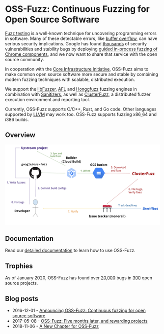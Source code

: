 # OSS-Fuzz: Continuous Fuzzing for Open Source Software

[Fuzz testing](https://en.wikipedia.org/wiki/Fuzz_testing) is a well-known
technique for uncovering programming errors in software.
Many of these detectable errors, like [buffer overflow](https://en.wikipedia.org/wiki/Buffer_overflow), can have serious security implications. Google has found [thousands] of security vulnerabilities and stability bugs by deploying [guided in-process fuzzing of Chrome components](https://security.googleblog.com/2016/08/guided-in-process-fuzzing-of-chrome.html),
and we now want to share that service with the open source community. 

[thousands]: https://bugs.chromium.org/p/chromium/issues/list?q=label%3AStability-LibFuzzer%2CStability-AFL%20-status%3ADuplicate%2CWontFix&can=1

In cooperation with the [Core Infrastructure Initiative](https://www.coreinfrastructure.org/), 
OSS-Fuzz aims to make common open source software more secure and stable by
combining modern fuzzing techniques with scalable,
distributed execution.

We support the [libFuzzer](http://llvm.org/docs/LibFuzzer.html), [AFL](https://lcamtuf.coredump.cx/afl/) and
[Honggfuzz](https://github.com/google/honggfuzz) fuzzing engines
in combination with [Sanitizers](https://github.com/google/sanitizers), as well as
[ClusterFuzz](https://github.com/google/clusterfuzz),
a distributed fuzzer execution environment and reporting tool. 

Currently, OSS-Fuzz supports C/C++, Rust, and Go code. Other languages supported by [LLVM](http://llvm.org) may work too.
OSS-Fuzz supports fuzzing x86_64 and i386 builds.

## Overview
![OSS-Fuzz process diagram](docs/images/process.png)

## Documentation
Read our [detailed documentation](https://google.github.io/oss-fuzz) to learn how to use OSS-Fuzz.

## Trophies
As of January 2020, OSS-Fuzz has found over [20,000] bugs in [300] open source projects.

[20,000]: https://bugs.chromium.org/p/oss-fuzz/issues/list?q=-status%3AWontFix%2CDuplicate%20-component%3AInfra&can=1
[300]: https://github.com/google/oss-fuzz/tree/master/projects

## Blog posts

* 2016-12-01 - [Announcing OSS-Fuzz: Continuous fuzzing for open source software](https://opensource.googleblog.com/2016/12/announcing-oss-fuzz-continuous-fuzzing.html)
* 2017-05-08 - [OSS-Fuzz: Five months later, and rewarding projects](https://opensource.googleblog.com/2017/05/oss-fuzz-five-months-later-and.html)
* 2018-11-06 - [A New Chapter for OSS-Fuzz](https://security.googleblog.com/2018/11/a-new-chapter-for-oss-fuzz.html)
